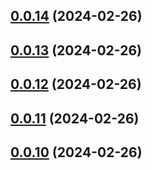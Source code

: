 ## [0.0.14](https://github.com/konotorii/osu-functions/compare/v0.0.13...v0.0.14) (2024-02-26)



## [0.0.13](https://github.com/konotorii/osu-functions/compare/v0.0.12...v0.0.13) (2024-02-26)



## [0.0.12](https://github.com/konotorii/osu-functions/compare/v0.0.11...v0.0.12) (2024-02-26)



## [0.0.11](https://github.com/konotorii/osu-functions/compare/v0.0.10...v0.0.11) (2024-02-26)



## [0.0.10](https://github.com/konotorii/osu-functions/compare/v0.0.9...v0.0.10) (2024-02-26)



